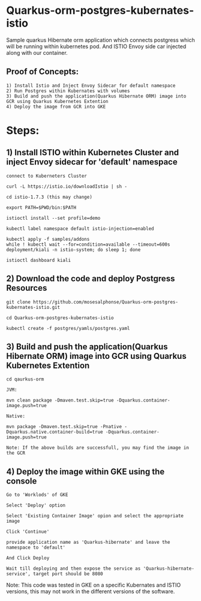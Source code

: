 # Quarkus-orm-postgres-kubernates-istio
Sample quarkus Hibernate orm application which connects postgress which will be running within kubernetes pod. And ISTIO Envoy side car injected along with our container.

## Proof of Concepts:
~~~
1) Install Istio and Inject Envoy Sidecar for default namespace
2) Run Postgres within Kubernates with volumes
3) Build and push the application(Quarkus Hibernate ORM) image into GCR using Quarkus Kubernetes Extention
4) Deploy the image from GCR into GKE 
~~~

# Steps:

## 1) Install ISTIO within Kubernetes Cluster and inject Envoy sidecar for 'default' namespace
~~~
connect to Kuberneters Cluster

curl -L https://istio.io/downloadIstio | sh -

cd istio-1.7.3 (this may change)

export PATH=$PWD/bin:$PATH

istioctl install --set profile=demo

kubectl label namespace default istio-injection=enabled

kubectl apply -f samples/addons
while ! kubectl wait --for=condition=available --timeout=600s deployment/kiali -n istio-system; do sleep 1; done

istioctl dashboard kiali

~~~

## 2) Download the code and deploy Postgress Resources
~~~
git clone https://github.com/mosesalphonse/Quarkus-orm-postgres-kubernates-istio.git

cd Quarkus-orm-postgres-kubernates-istio

kubectl create -f postgres/yamls/postgres.yaml

~~~

## 3) Build and push the application(Quarkus Hibernate ORM) image into GCR using Quarkus Kubernetes Extention
~~~
cd qaurkus-orm

JVM:

mvn clean package -Dmaven.test.skip=true -Dquarkus.container-image.push=true

Native:

mvn package -Dmaven.test.skip=true -Pnative -Dquarkus.native.container-build=true -Dquarkus.container-image.push=true

Note: If the above builds are successfull, you may find the image in the GCR
~~~

## 4) Deploy the image within GKE using the console
~~~
Go to 'Worklods' of GKE

Select 'Deploy' option

Select 'Existing Container Image' opion and select the appropriate image

Click 'Continue' 

provide application name as 'Quarkus-hibernate' and leave the namespace to 'default'

And Click Deploy

Wait till deploying and then expose the service as 'Quarkus-hibernate-service', target port should be 8080

~~~

Note: This code was tested in GKE on a specific Kubernates and ISTIO versions, this may not work in the different versions of the software.
